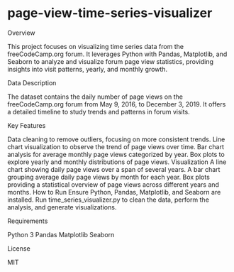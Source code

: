 # page-view-time-series-visualizer

Overview

This project focuses on visualizing time series data from the freeCodeCamp.org forum. It leverages Python with Pandas, Matplotlib, and Seaborn to analyze and visualize forum page view statistics, providing insights into visit patterns, yearly, and monthly growth.

Data Description

The dataset contains the daily number of page views on the freeCodeCamp.org forum from May 9, 2016, to December 3, 2019. It offers a detailed timeline to study trends and patterns in forum visits.

Key Features

Data cleaning to remove outliers, focusing on more consistent trends.
Line chart visualization to observe the trend of page views over time.
Bar chart analysis for average monthly page views categorized by year.
Box plots to explore yearly and monthly distributions of page views.
Visualization
A line chart showing daily page views over a span of several years.
A bar chart grouping average daily page views by month for each year.
Box plots providing a statistical overview of page views across different years and months.
How to Run
Ensure Python, Pandas, Matplotlib, and Seaborn are installed. Run time_series_visualizer.py to clean the data, perform the analysis, and generate visualizations.

Requirements

Python 3
Pandas
Matplotlib
Seaborn

License

MIT
